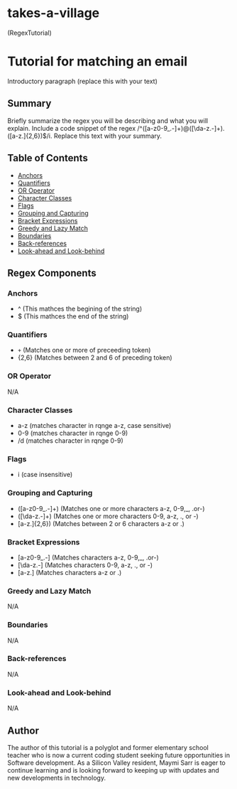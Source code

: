 # takes-a-village
(RegexTutorial)
# Tutorial for matching an email

Introductory paragraph (replace this with your text)

## Summary

Briefly summarize the regex you will be describing and what you will explain. Include a code snippet of the regex
/^([a-z0-9_\.-]+)@([\da-z\.-]+)\.([a-z\.]{2,6})$/i. Replace this text with your summary.

## Table of Contents

- [Anchors](#anchors)
- [Quantifiers](#quantifiers)
- [OR Operator](#or-operator)
- [Character Classes](#character-classes)
- [Flags](#flags)
- [Grouping and Capturing](#grouping-and-capturing)
- [Bracket Expressions](#bracket-expressions)
- [Greedy and Lazy Match](#greedy-and-lazy-match)
- [Boundaries](#boundaries)
- [Back-references](#back-references)
- [Look-ahead and Look-behind](#look-ahead-and-look-behind)

## Regex Components

### Anchors
- ^ (This mathces the begining of the string)
- $ (This mathces the end of the string)

### Quantifiers
- `+` (Matches one or more of preceeding token) 
- {2,6} (Matches between 2 and 6 of preceding token)

### OR Operator
N/A

### Character Classes
- a-z (matches character in rqnge a-z, case sensitive)
- 0-9 (matches character in rqnge 0-9)
- /d (matches character in rqnge 0-9)

### Flags
- i (case insensitive)

### Grouping and Capturing
- ([a-z0-9_\.-]+) (Matches one or more characters a-z, 0-9,_, .or-)
- ([\da-z\.-]+) (Matches one or more characters 0-9, a-z, ., or -)
- [a-z\.]{2,6}) (Matches between 2  or 6 characters a-z or .)

### Bracket Expressions
- [a-z0-9_\.-] (Matches characters a-z, 0-9,_, .or-)
- [\da-z\.-] (Matches characters 0-9, a-z, ., or -)
- [a-z\.] (Matches characters a-z or .)

### Greedy and Lazy Match
N/A

### Boundaries
N/A

### Back-references
N/A

### Look-ahead and Look-behind
N/A

## Author

The author of this tutorial is a polyglot and former elementary school teacher who is now a current coding student seeking future opportunities in Software development. As a Silicon Valley resident, Maymi Sarr is eager to continue learning and is looking forward to keeping up with updates and new developments in technology.
